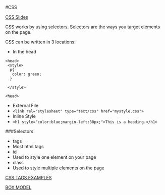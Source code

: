 #CSS

 

[CSS Slides]()

 

CSS works by using selectors. Selectors are the ways you target elements on the page.

CSS can be written in 3 locations:

* In the head
```
<head>
 <style>
  p{
   color: green;
  }

 </style>

<head>
```
* External File
 * ```<link rel="stylesheet" type="text/css" href="mystyle.css">```
* Inline Style
 * ```<h1 style="color:blue;margin-left:30px;">This is a heading.</h1>```

###Selectors
* tags
 * Most html tags
* id
 * Used to style one element on your page
* class
 * Used to style multiple elements on the page

[CSS TAGS EXAMPLES](https://github.com/zevenrodriguez/CIM111/blob/master/week5/examples/cssIntro.html)

[BOX MODEL](https://github.com/zevenrodriguez/CIM111/blob/master/week5/examples/boxmodel.html)

